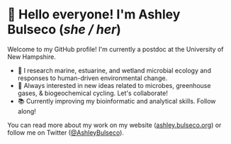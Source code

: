 # 👋 Hello everyone! I'm Ashley Bulseco (_she / her_) 
Welcome to my GitHub profile! I'm currently a postdoc at the University of New Hampshire. 

- 🌊 I research marine, estuarine, and wetland microbial ecology and responses to human-driven environmental change.
- 🌱 Always interested in new ideas related to microbes, greenhouse gases, & biogeochemical cycling. Let's collaborate!
- 📚 Currently improving my bioinformatic and analytical skills. Follow along! 

You can read more about my work on my website ([ashley.bulseco.org](https://ashley.bulseco.org)) or follow me on Twitter ([@AshleyBulseco](https://x.com/AshleyBulseco)). 
